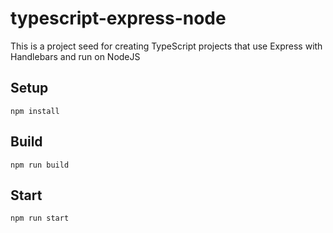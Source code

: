 # typescript-express-node

This is a project seed for creating TypeScript projects that use Express with Handlebars and run on NodeJS


## Setup

`npm install`

## Build 

`npm run build`

## Start

`npm run start`
 
 
 
 
 
 




 







 
 
 
 
 
 


